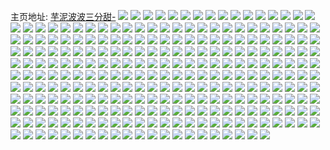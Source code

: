 主页地址: [芋泥波波三分甜-](https://weibo.com/u/3211657767) 
![](https://wx4.sinaimg.cn/mw2000/bf6e0227ly1h9n1o6z0cgj20sg1n9kit.jpg) 
![](https://wx4.sinaimg.cn/mw2000/bf6e0227ly1h9n1o8keg1j22dc35su0y.jpg) 
![](https://wx4.sinaimg.cn/mw2000/bf6e0227ly1h9n1oabampj22dc35s1kz.jpg) 
![](https://wx4.sinaimg.cn/mw2000/bf6e0227ly1h9n1oddecoj22dc35s1kz.jpg) 
![](https://wx4.sinaimg.cn/mw2000/bf6e0227ly1h9n1of8zkij22dc35s1kz.jpg) 
![](https://wx4.sinaimg.cn/mw2000/bf6e0227ly1h9n1ohp2vjj235s35s1l1.jpg) 
![](https://wx4.sinaimg.cn/mw2000/bf6e0227ly1h9n1ojpam6j235s35se85.jpg) 
![](https://wx4.sinaimg.cn/mw2000/bf6e0227ly1h9n1om74f5j235s35sb2c.jpg) 
![](https://wx4.sinaimg.cn/mw2000/bf6e0227ly1h9n1omvkguj20sg1udx61.jpg) 
![](https://wx4.sinaimg.cn/mw2000/bf6e0227ly1h930murpzkj20u0140qdv.jpg) 
![](https://wx4.sinaimg.cn/mw2000/bf6e0227ly1h8yihguyp3j21ag286qtq.jpg) 
![](https://wx4.sinaimg.cn/mw2000/bf6e0227ly1h8vpcjb2f5j21p12ll1kx.jpg) 
![](https://wx4.sinaimg.cn/mw2000/bf6e0227ly1h8vper9vatj225g2tckjl.jpg) 
![](https://wx4.sinaimg.cn/mw2000/bf6e0227ly1h8uafozbxaj20qo0n4adc.jpg) 
![](https://wx4.sinaimg.cn/mw2000/bf6e0227ly1h8rq0ddu7vj20u0140tc8.jpg) 
![](https://wx4.sinaimg.cn/mw2000/bf6e0227ly1h82qdpteipj21400u0n16.jpg) 
![](https://wx4.sinaimg.cn/mw2000/bf6e0227ly1h82qdqnnzxj20u016y11s.jpg) 
![](https://wx4.sinaimg.cn/mw2000/bf6e0227ly1h82qdrgpr9j20u01qlgtt.jpg) 
![](https://wx4.sinaimg.cn/mw2000/bf6e0227ly1h82qdsbdl0j20u01cfak7.jpg) 
![](https://wx4.sinaimg.cn/mw2000/bf6e0227ly1h82qdsyg4bj216u0u0dlw.jpg) 
![](https://wx4.sinaimg.cn/mw2000/bf6e0227ly1h82qdtzfmuj20u0191do1.jpg) 
![](https://wx4.sinaimg.cn/mw2000/bf6e0227ly1h82qduqk7fj20u013zjva.jpg) 
![](https://wx4.sinaimg.cn/mw2000/bf6e0227ly1h82qdvkqo6j20tt1gzwnw.jpg) 
![](https://wx4.sinaimg.cn/mw2000/bf6e0227ly1h820xnovn0j20u0140n5i.jpg) 
![](https://wx4.sinaimg.cn/mw2000/bf6e0227ly1h820xj8ot4j20u0140aec.jpg) 
![](https://wx4.sinaimg.cn/mw2000/bf6e0227ly1h820xlt7eyj20u0140dmo.jpg) 
![](https://wx4.sinaimg.cn/mw2000/bf6e0227ly1h7wlo8oga8j20u00zy10e.jpg) 
![](https://wx4.sinaimg.cn/mw2000/bf6e0227ly1h7wlo9biyaj20u016q4dm.jpg) 
![](https://wx4.sinaimg.cn/mw2000/bf6e0227ly1h7wlo9thqhj20u0140aog.jpg) 
![](https://wx4.sinaimg.cn/mw2000/bf6e0227ly1h7wloa91x0j20u014011c.jpg) 
![](https://wx4.sinaimg.cn/mw2000/bf6e0227ly1h7wloaqmqhj20u014048e.jpg) 
![](https://wx4.sinaimg.cn/mw2000/bf6e0227ly1h7wlob4katj20u011ygtb.jpg) 
![](https://wx4.sinaimg.cn/mw2000/bf6e0227ly1h7w5w85fk3j218g0tnn66.jpg) 
![](https://wx4.sinaimg.cn/mw2000/bf6e0227ly1h7w5w8vkc2j20u00u0agt.jpg) 
![](https://wx4.sinaimg.cn/mw2000/bf6e0227ly1h7w5w9g5j4j21400u0q87.jpg) 
![](https://wx4.sinaimg.cn/mw2000/bf6e0227ly1h7w5wa1eozj20u0140qbh.jpg) 
![](https://wx4.sinaimg.cn/mw2000/bf6e0227ly1h7w5wanfojj20u01qln62.jpg) 
![](https://wx4.sinaimg.cn/mw2000/bf6e0227ly1h7w5wb34pfj21400u0n3j.jpg) 
![](https://wx4.sinaimg.cn/mw2000/bf6e0227ly1h7w5wbjbpyj21400u0grk.jpg) 
![](https://wx4.sinaimg.cn/mw2000/bf6e0227ly1h7w5wc4ahuj20u0140tey.jpg) 
![](https://wx4.sinaimg.cn/mw2000/bf6e0227ly1h7w5wck3nlj21400u0q7t.jpg) 
![](https://wx4.sinaimg.cn/mw2000/bf6e0227ly1h7w5wd667bj20u0140n5t.jpg) 
![](https://wx4.sinaimg.cn/mw2000/bf6e0227ly1h7w5wduopbj21900u0k1f.jpg) 
![](https://wx4.sinaimg.cn/mw2000/bf6e0227ly1h7w5we9r4mj21400u044a.jpg) 
![](https://wx4.sinaimg.cn/mw2000/bf6e0227ly1h7w5weowa8j21400u0wkk.jpg) 
![](https://wx4.sinaimg.cn/mw2000/bf6e0227ly1h7w5wf3pqdj20u0140gr8.jpg) 
![](https://wx4.sinaimg.cn/mw2000/bf6e0227ly1h7sd49r8g2j20u01400yb.jpg) 
![](https://wx4.sinaimg.cn/mw2000/bf6e0227ly1h7sd4cnmh0j20u0140n2e.jpg) 
![](https://wx4.sinaimg.cn/mw2000/bf6e0227ly1h7qomsifypj20rr197n3r.jpg) 
![](https://wx4.sinaimg.cn/mw2000/bf6e0227ly1h7qomsyb4kj20u013owmu.jpg) 
![](https://wx4.sinaimg.cn/mw2000/bf6e0227ly1h7qomteg6wj21400u0491.jpg) 
![](https://wx4.sinaimg.cn/mw2000/bf6e0227ly1h7pgd7i8faj20u0140jyz.jpg) 
![](https://wx4.sinaimg.cn/mw2000/bf6e0227ly1h7pgd7uo9wj20u011pn44.jpg) 
![](https://wx4.sinaimg.cn/mw2000/bf6e0227ly1h7pgd86sbnj20u01400z0.jpg) 
![](https://wx4.sinaimg.cn/mw2000/bf6e0227ly1h7pgd8l1g0j20u014045n.jpg) 
![](https://wx4.sinaimg.cn/mw2000/bf6e0227ly1h7nbupslynj20u013ztcv.jpg) 
![](https://wx4.sinaimg.cn/mw2000/bf6e0227ly1h7ksxkd1wuj20u0140gs7.jpg) 
![](https://wx4.sinaimg.cn/mw2000/bf6e0227ly1h7ksxkntr1j20mv0kuwgo.jpg) 
![](https://wx4.sinaimg.cn/mw2000/bf6e0227ly1h7i0qr6lxhj20u013zwjc.jpg) 
![](https://wx4.sinaimg.cn/mw2000/bf6e0227ly1h7i0qrssqnj20u013778e.jpg) 
![](https://wx4.sinaimg.cn/mw2000/bf6e0227ly1h7eek4ii0vj20k00zk0yr.jpg) 
![](https://wx4.sinaimg.cn/mw2000/bf6e0227ly1h7eek5z2wyj20k00zkq91.jpg) 
![](https://wx4.sinaimg.cn/mw2000/bf6e0227ly1h7eek773enj20k00zkq8w.jpg) 
![](https://wx4.sinaimg.cn/mw2000/bf6e0227ly1h7bsnd8id2j20u01403z1.jpg) 
![](https://wx4.sinaimg.cn/mw2000/bf6e0227ly1h7bsndldiej20u01400u4.jpg) 
![](https://wx4.sinaimg.cn/mw2000/bf6e0227ly1h7bsndxk6wj20u013hjs3.jpg) 
![](https://wx4.sinaimg.cn/mw2000/bf6e0227ly1h7bsnec9dxj20u0140jvl.jpg) 
![](https://wx4.sinaimg.cn/mw2000/bf6e0227ly1h7blbay2xoj20qo0okac8.jpg) 
![](https://wx4.sinaimg.cn/mw2000/bf6e0227ly1h7blbb6z4zj20oz0kvdiq.jpg) 
![](https://wx4.sinaimg.cn/mw2000/bf6e0227ly1h77m6h3b7mj21400u0dkn.jpg) 
![](https://wx4.sinaimg.cn/mw2000/bf6e0227ly1h77m6ix8hoj21400u0q5p.jpg) 
![](https://wx4.sinaimg.cn/mw2000/bf6e0227ly1h77m6lcm31j21400u0tco.jpg) 
![](https://wx4.sinaimg.cn/mw2000/bf6e0227ly1h77m6ne3f0j21400u0tfs.jpg) 
![](https://wx4.sinaimg.cn/mw2000/bf6e0227ly1h77m6ox60xj21400u0dit.jpg) 
![](https://wx4.sinaimg.cn/mw2000/bf6e0227ly1h77m6rmi8xj21400u0k39.jpg) 
![](https://wx4.sinaimg.cn/mw2000/bf6e0227ly1h73ylsaps7j215m0u0whc.jpg) 
![](https://wx4.sinaimg.cn/mw2000/bf6e0227ly1h73ylts5y6j21400u07e1.jpg) 
![](https://wx4.sinaimg.cn/mw2000/bf6e0227ly1h73ylukltrj21400u0adj.jpg) 
![](https://wx4.sinaimg.cn/mw2000/bf6e0227ly1h73ylw5hd3j21400u0gnw.jpg) 
![](https://wx4.sinaimg.cn/mw2000/bf6e0227ly1h73ylvjxaej21400u075m.jpg) 
![](https://wx4.sinaimg.cn/mw2000/bf6e0227ly1h73ylxfpe0j21430u0dkt.jpg) 
![](https://wx4.sinaimg.cn/mw2000/bf6e0227ly1h73ylzw8y6j21400u04eb.jpg) 
![](https://wx4.sinaimg.cn/mw2000/bf6e0227ly1h73ym120wsj21400u0tgo.jpg) 
![](https://wx4.sinaimg.cn/mw2000/bf6e0227ly1h73yly1dw2j21400u0jrx.jpg) 
![](https://wx4.sinaimg.cn/mw2000/bf6e0227ly1h6yyfetdboj21400u0n1q.jpg) 
![](https://wx4.sinaimg.cn/mw2000/bf6e0227ly1h6yyff8chdj20u014jgpa.jpg) 
![](https://wx4.sinaimg.cn/mw2000/bf6e0227ly1h6x1q6dw98j20u04qmx2b.jpg) 
![](https://wx4.sinaimg.cn/mw2000/bf6e0227ly1h6x1qm20pgj20u05g0wzs.jpg) 
![](https://wx4.sinaimg.cn/mw2000/bf6e0227ly1h6x1qr3hk5j20u033oqf9.jpg) 
![](https://wx4.sinaimg.cn/mw2000/bf6e0227ly1h6x1qv5y87j20u03m67kt.jpg) 
![](https://wx4.sinaimg.cn/mw2000/bf6e0227ly1h6x1qy1s3nj20u02olaff.jpg) 
![](https://wx4.sinaimg.cn/mw2000/bf6e0227ly1h6x1r1mib8j20u02b0woc.jpg) 
![](https://wx4.sinaimg.cn/mw2000/bf6e0227ly1h6x1r4w1pdj20u02u9nbk.jpg) 
![](https://wx4.sinaimg.cn/mw2000/bf6e0227ly1h6x1r7tuf4j20u03gpqij.jpg) 
![](https://wx4.sinaimg.cn/mw2000/bf6e0227ly1h6x1rb2cwkj20u02m3n72.jpg) 
![](https://wx4.sinaimg.cn/mw2000/bf6e0227ly1h6tf7im1zlj20q519udh8.jpg) 
![](https://wx4.sinaimg.cn/mw2000/bf6e0227ly1h6rdpd8zgaj20u00u0n8u.jpg) 
![](https://wx4.sinaimg.cn/mw2000/bf6e0227ly1h6rdpoe01yj20u011idlv.jpg) 
![](https://wx4.sinaimg.cn/mw2000/bf6e0227ly1h6rdr0dhgzj21400u0n4d.jpg) 
![](https://wx4.sinaimg.cn/mw2000/bf6e0227ly1h6rdq54sw6j20u014048d.jpg) 
![](https://wx4.sinaimg.cn/mw2000/bf6e0227ly1h6rdqdcp6kj20u014179s.jpg) 
![](https://wx4.sinaimg.cn/mw2000/bf6e0227ly1h6rdqs7u5rj20u01hbgrv.jpg) 
![](https://wx4.sinaimg.cn/mw2000/bf6e0227ly1h6rdre4c6pj21400u0n5h.jpg) 
![](https://wx4.sinaimg.cn/mw2000/bf6e0227ly1h6rdpv7eo9j20uk0u0gpm.jpg) 
![](https://wx4.sinaimg.cn/mw2000/bf6e0227ly1h6rdrjrhwgj21400u0whs.jpg) 
![](https://wx4.sinaimg.cn/mw2000/bf6e0227ly1h6rdrngn7mj20sg0g4q4t.jpg) 
![](https://wx4.sinaimg.cn/mw2000/bf6e0227ly1h6rdrqrvbwj20sg0g4myu.jpg) 
![](https://wx4.sinaimg.cn/mw2000/bf6e0227ly1h6rds3h6hnj21400u0dox.jpg) 
![](https://wx4.sinaimg.cn/mw2000/bf6e0227ly1h6j22kpu6aj20u02vmdsm.jpg) 
![](https://wx4.sinaimg.cn/mw2000/bf6e0227ly1h6j22mhb2zj20u02x47kk.jpg) 
![](https://wx4.sinaimg.cn/mw2000/bf6e0227ly1h6j22odd10j20u03d3ak1.jpg) 
![](https://wx4.sinaimg.cn/mw2000/bf6e0227ly1h6j22ptgg5j20u02optdd.jpg) 
![](https://wx4.sinaimg.cn/mw2000/bf6e0227ly1h6j22ralywj20u01v44ce.jpg) 
![](https://wx4.sinaimg.cn/mw2000/bf6e0227ly1h6j22szmafj20u031vdna.jpg) 
![](https://wx4.sinaimg.cn/mw2000/bf6e0227ly1h6f57vdm3wj20u00lx3z1.jpg) 
![](https://wx4.sinaimg.cn/mw2000/bf6e0227ly1h6f57vrqnmj20u009bt9y.jpg) 
![](https://wx4.sinaimg.cn/mw2000/bf6e0227ly1h6f57wdyvbj21400u00xn.jpg) 
![](https://wx4.sinaimg.cn/mw2000/bf6e0227ly1h6f57wzvbjj20u0140769.jpg) 
![](https://wx4.sinaimg.cn/mw2000/bf6e0227ly1h6b1286wvjj20qo0jggmt.jpg) 
![](https://wx4.sinaimg.cn/mw2000/bf6e0227ly1h6ajd9mdmbj21400u00x8.jpg) 
![](https://wx4.sinaimg.cn/mw2000/bf6e0227ly1h6ajdart7tj21400u043h.jpg) 
![](https://wx4.sinaimg.cn/mw2000/bf6e0227ly1h6ajde12mwj21400u0wh8.jpg) 
![](https://wx4.sinaimg.cn/mw2000/bf6e0227ly1h6ajdbshdkj21400u00yl.jpg) 
![](https://wx4.sinaimg.cn/mw2000/bf6e0227ly1h6ajdcto5dj21400u0n1q.jpg) 
![](https://wx4.sinaimg.cn/mw2000/bf6e0227ly1h6ajdj74tgj20u00u0gpa.jpg) 
![](https://wx4.sinaimg.cn/mw2000/bf6e0227ly1h6ajdfeunxj20u00u0gs4.jpg) 
![](https://wx4.sinaimg.cn/mw2000/bf6e0227ly1h6ajdgnf4qj20u00u0jx7.jpg) 
![](https://wx4.sinaimg.cn/mw2000/bf6e0227ly1h6ajdi5tdnj20u013yq8n.jpg) 
![](https://wx4.sinaimg.cn/mw2000/bf6e0227ly1h5l67e5ighj20u017kdip.jpg) 
![](https://wx4.sinaimg.cn/mw2000/bf6e0227ly1h5l67egfnuj20u00u1q59.jpg) 
![](https://wx4.sinaimg.cn/mw2000/bf6e0227ly1h5irympnsjj20u013h42u.jpg) 
![](https://wx4.sinaimg.cn/mw2000/bf6e0227ly1h5iryn47wmj20u013hwi7.jpg) 
![](https://wx4.sinaimg.cn/mw2000/bf6e0227ly1h5ic19xuzuj21400u079f.jpg) 
![](https://wx4.sinaimg.cn/mw2000/bf6e0227ly1h5ic1b1yzwj20u00u0tdw.jpg) 
![](https://wx4.sinaimg.cn/mw2000/bf6e0227ly1h5ic1afjusj20u00u0n2v.jpg) 
![](https://wx4.sinaimg.cn/mw2000/bf6e0227ly1h5ic19ftkmj20u00yeadd.jpg) 
![](https://wx4.sinaimg.cn/mw2000/bf6e0227ly1h5ic18z3t2j20qo0go0t6.jpg) 
![](https://wx4.sinaimg.cn/mw2000/bf6e0227ly1h5fb5ounz4j22yo1mwhdv.jpg) 
![](https://wx4.sinaimg.cn/mw2000/bf6e0227ly1h5fb5mqef9j21400u0tid.jpg) 
![](https://wx4.sinaimg.cn/mw2000/bf6e0227ly1h5fb5mzexfj21690s6gtw.jpg) 
![](https://wx4.sinaimg.cn/mw2000/bf6e0227ly1h5fb5naf1gj20zk0zk7cr.jpg) 
![](https://wx4.sinaimg.cn/mw2000/bf6e0227ly1h5fb5qq1pbj235s35s7wj.jpg) 
![](https://wx4.sinaimg.cn/mw2000/bf6e0227ly1h5fb5st3q2j235s35s4qr.jpg) 
![](https://wx4.sinaimg.cn/mw2000/bf6e0227ly1h5fb5u6llcj22801o0kjm.jpg) 
![](https://wx4.sinaimg.cn/mw2000/bf6e0227ly1h5fb5vwjcrj2240240npd.jpg) 
![](https://wx4.sinaimg.cn/mw2000/bf6e0227ly1h5fb5wbuboj21400u0qgj.jpg) 
![](https://wx4.sinaimg.cn/mw2000/bf6e0227ly1h5fb5wm7msj21400u07g1.jpg) 
![](https://wx4.sinaimg.cn/mw2000/bf6e0227ly1h5fb5x53n7j20u012uk5n.jpg) 
![](https://wx4.sinaimg.cn/mw2000/bf6e0227ly1h5fb5xqhjfj20u0140nbi.jpg) 
![](https://wx4.sinaimg.cn/mw2000/bf6e0227ly1h4jl6dl4t9j20u00kv78h.jpg) 
![](https://wx4.sinaimg.cn/mw2000/bf6e0227ly1h3rvywutz9j20u01t0gvf.jpg) 
![](https://wx4.sinaimg.cn/mw2000/bf6e0227ly1h3rvyx7tn4j20u01t0gvo.jpg) 
![](https://wx4.sinaimg.cn/mw2000/bf6e0227ly1h3dc32hfuij22402tce81.jpg) 
![](https://wx4.sinaimg.cn/mw2000/bf6e0227ly1h3dc339z4pj21ou2tcb29.jpg) 
![](https://wx4.sinaimg.cn/mw2000/bf6e0227ly1h34kr49manj20u0140alx.jpg) 
![](https://wx4.sinaimg.cn/mw2000/bf6e0227ly1h34kr4l2juj20u0140wqc.jpg) 
![](https://wx4.sinaimg.cn/mw2000/bf6e0227ly1h346y3jomxj22082llhdt.jpg) 
![](https://wx4.sinaimg.cn/mw2000/bf6e0227ly1h346z88u9wj20u014047f.jpg) 
![](https://wx4.sinaimg.cn/mw2000/bf6e0227ly1h1yz1fes0lj20pq1ezjuk.jpg) 
![](https://wx4.sinaimg.cn/mw2000/bf6e0227ly1h1yz1g4zf5j20q21fe0ws.jpg) 
![](https://wx4.sinaimg.cn/mw2000/bf6e0227ly1h1yz1h39rpj20pr1fjn10.jpg) 
![](https://wx4.sinaimg.cn/mw2000/bf6e0227ly1h1wrq1pp58j22tc240hdt.jpg) 
![](https://wx4.sinaimg.cn/mw2000/bf6e0227ly1h1uhw2167nj20u015u41b.jpg) 
![](https://wx4.sinaimg.cn/mw2000/bf6e0227ly1h1uhw2pv5zj20u021ltcs.jpg) 
![](https://wx4.sinaimg.cn/mw2000/bf6e0227ly1h1gc26bp0dj20u00h0q5p.jpg) 
![](https://wx4.sinaimg.cn/mw2000/bf6e0227ly1h0wy5jds1fj21ea1u5tv6.jpg) 
![](https://wx4.sinaimg.cn/mw2000/bf6e0227ly1h0wyayqvgsj21hc1z34iz.jpg) 
![](https://wx4.sinaimg.cn/mw2000/bf6e0227ly1h0r6s2648kj21402827wh.jpg) 
![](https://wx4.sinaimg.cn/mw2000/bf6e0227ly1h0r6s3t8ulj20sg0s37es.jpg) 
![](https://wx4.sinaimg.cn/mw2000/bf6e0227ly1h0r6s43ltjj20u0140qeg.jpg) 
![](https://wx4.sinaimg.cn/mw2000/bf6e0227ly1h0r6s3egjbj21401y24qp.jpg) 
![](https://wx4.sinaimg.cn/mw2000/bf6e0227ly1h0r6s4es4tj20u0140akp.jpg) 
![](https://wx4.sinaimg.cn/mw2000/bf6e0227ly1h0r6s4ovhoj20pw0pwtau.jpg) 
![](https://wx4.sinaimg.cn/mw2000/bf6e0227ly1h01t34wgimj21v80vg4qp.jpg) 
![](https://wx4.sinaimg.cn/mw2000/bf6e0227ly1h01t356j50j20k00f1goi.jpg) 
![](https://wx4.sinaimg.cn/mw2000/bf6e0227ly1gzvwd68fmbj20u00ml0vo.jpg) 
![](https://wx4.sinaimg.cn/mw2000/bf6e0227ly1gzukpa8291j20z205maah.jpg) 
![](https://wx4.sinaimg.cn/mw2000/bf6e0227ly1gzukpa1ib9j21401hl7bg.jpg) 
![](https://wx4.sinaimg.cn/mw2000/bf6e0227ly1gzkdcj0sbwj23k02o0hdz.jpg) 
![](https://wx4.sinaimg.cn/mw2000/bf6e0227ly1gzkdcjh3w2j20n00n0aat.jpg) 
![](https://wx4.sinaimg.cn/mw2000/bf6e0227ly1gzjfe0llevj22801o0hdt.jpg) 
![](https://wx4.sinaimg.cn/mw2000/bf6e0227ly1gzjfe0upxhj20pr13pte5.jpg) 
![](https://wx4.sinaimg.cn/mw2000/bf6e0227ly1gzjfe2056nj22tc240qv6.jpg) 
![](https://wx4.sinaimg.cn/mw2000/bf6e0227ly1gzgvkql4o7j22db2d9hdt.jpg) 
![](https://wx4.sinaimg.cn/mw2000/bf6e0227ly1gzee3v64stj2240240b29.jpg) 
![](https://wx4.sinaimg.cn/mw2000/bf6e0227ly1gzee3tsikqj21qc1qcqtu.jpg) 
![](https://wx4.sinaimg.cn/mw2000/bf6e0227ly1gzee3u574yj20sg0sg42f.jpg) 
![](https://wx4.sinaimg.cn/mw2000/bf6e0227ly1gzee3x1ng7j21yf1yf7wh.jpg) 
![](https://wx4.sinaimg.cn/mw2000/bf6e0227ly1gzcbjqji10j20u01cljzm.jpg) 
![](https://wx4.sinaimg.cn/mw2000/bf6e0227ly1gz78bs9md0j20qo0qodhv.jpg) 
![](https://wx4.sinaimg.cn/mw2000/bf6e0227ly1gz78eqm4sdj20lq18tgoz.jpg) 
![](https://wx4.sinaimg.cn/mw2000/bf6e0227ly1gz78eqwfr5j20lk0ut0ug.jpg) 
![](https://wx4.sinaimg.cn/mw2000/bf6e0227ly1gz78b3bfb2j20ls0pf40x.jpg) 
![](https://wx4.sinaimg.cn/mw2000/bf6e0227ly1gz78er2o2gj20l50pn409.jpg) 
![](https://wx4.sinaimg.cn/mw2000/bf6e0227ly1gz78f0238nj20u00u0wih.jpg) 
![](https://wx4.sinaimg.cn/mw2000/bf6e0227ly1gz6haih1wqj21jk112qa8.jpg) 
![](https://wx4.sinaimg.cn/mw2000/bf6e0227ly1gz6haj54yfj21jk2bckda.jpg) 
![](https://wx4.sinaimg.cn/mw2000/bf6e0227ly1gz6hajj77oj21jk111gvz.jpg) 
![](https://wx4.sinaimg.cn/mw2000/bf6e0227ly1gz6hajsdvnj21900u07c9.jpg) 
![](https://wx4.sinaimg.cn/mw2000/bf6e0227ly1gz6hak588yj21900u0wlf.jpg) 
![](https://wx4.sinaimg.cn/mw2000/bf6e0227ly1gz6hakhtwaj20rs0ij0vf.jpg) 
![](https://wx4.sinaimg.cn/mw2000/bf6e0227ly1gz6haks8ymj20u018z0z9.jpg) 
![](https://wx4.sinaimg.cn/mw2000/bf6e0227ly1gz6hal7zuaj21jk223nmj.jpg) 
![](https://wx4.sinaimg.cn/mw2000/bf6e0227ly1gz6hals4l4j21jk2bchdt.jpg) 
![](https://wx4.sinaimg.cn/mw2000/bf6e0227ly1gz2uaidvdcj20u013zthb.jpg) 
![](https://wx4.sinaimg.cn/mw2000/bf6e0227ly1gz2uaj29ixj20u0140dkw.jpg) 
![](https://wx4.sinaimg.cn/mw2000/bf6e0227ly1gyxqqfl2i7j21402kl4qp.jpg) 
![](https://wx4.sinaimg.cn/mw2000/bf6e0227ly1gyxqqephz0j22801o07wh.jpg) 
![](https://wx4.sinaimg.cn/mw2000/bf6e0227ly1gyxqqg3t47j21401o2auw.jpg) 
![](https://wx4.sinaimg.cn/mw2000/bf6e0227ly1gyxqqh0s14j21402i4b29.jpg) 
![](https://wx4.sinaimg.cn/mw2000/bf6e0227ly1gyxqqhbfgdj20qn0qogn3.jpg) 
![](https://wx4.sinaimg.cn/mw2000/bf6e0227ly1gyxqqeyki6j20u01t0gtd.jpg) 
![](https://wx4.sinaimg.cn/mw2000/bf6e0227ly1gyrf5ie7cyj22tc240x6p.jpg) 
![](https://wx4.sinaimg.cn/mw2000/bf6e0227ly1gylnmmyk55j20u01t011y.jpg) 
![](https://wx4.sinaimg.cn/mw2000/bf6e0227ly1gy48peh61uj216o1kwaqr.jpg) 
![](https://wx4.sinaimg.cn/mw2000/bf6e0227ly1gxx1ocycc6j20u0243jxw.jpg) 
![](https://wx4.sinaimg.cn/mw2000/bf6e0227ly1gxx1od6ivqj20u028qqbu.jpg) 
![](https://wx4.sinaimg.cn/mw2000/bf6e0227ly1gxx1odj5azj20u03gxqfn.jpg) 
![](https://wx4.sinaimg.cn/mw2000/bf6e0227ly1gxx1odz29uj20u02d0wnt.jpg) 
![](https://wx4.sinaimg.cn/mw2000/bf6e0227ly1gxx1oe93vdj20u00t276a.jpg) 
![](https://wx4.sinaimg.cn/mw2000/bf6e0227ly1gxx1oehpt0j20u02uv49y.jpg) 
![](https://wx4.sinaimg.cn/mw2000/bf6e0227ly1gxq0goks2bj21o01o0qqx.jpg) 
![](https://wx4.sinaimg.cn/mw2000/bf6e0227ly1gxq0gp8hhnj22db2dbkjl.jpg) 
![](https://wx4.sinaimg.cn/mw2000/bf6e0227ly1gxq0gpqrgej22tc240b29.jpg) 
![](https://wx4.sinaimg.cn/mw2000/bf6e0227ly1gxq0gquhk1j228h1oc4qp.jpg) 
![](https://wx4.sinaimg.cn/mw2000/bf6e0227ly1gxq0grtj1pj22tc240x6p.jpg) 
![](https://wx4.sinaimg.cn/mw2000/bf6e0227ly1gxmpgg2pa6j21o0280x06.jpg) 
![](https://wx4.sinaimg.cn/mw2000/bf6e0227ly1gxlisfu5wvj20u01t07cm.jpg) 
![](https://wx4.sinaimg.cn/mw2000/bf6e0227ly1gxjirnw6pkj20u00u0wji.jpg) 
![](https://wx4.sinaimg.cn/mw2000/bf6e0227ly1gxco4ajvnjj22tc240e83.jpg) 
![](https://wx4.sinaimg.cn/mw2000/bf6e0227ly1gxa1vspcphj22402uvx6p.jpg) 
![](https://wx4.sinaimg.cn/mw2000/bf6e0227ly1gxa1vn7spij20v20v2wn5.jpg) 
![](https://wx4.sinaimg.cn/mw2000/bf6e0227ly1gxa1vmchjuj213h13hqgp.jpg) 
![](https://wx4.sinaimg.cn/mw2000/bf6e0227ly1gxa1vqj9r5j2340340e83.jpg) 
![](https://wx4.sinaimg.cn/mw2000/bf6e0227ly1gx5475bwnwj21tg1tge6s.jpg) 
![](https://wx4.sinaimg.cn/mw2000/bf6e0227ly1gx5477unhtj21oy1owavi.jpg) 
![](https://wx4.sinaimg.cn/mw2000/bf6e0227ly1gwyanw67kzj20qo0kmgo7.jpg) 
![](https://wx4.sinaimg.cn/mw2000/bf6e0227ly1gwksdafi62j20u00a60v6.jpg) 
![](https://wx4.sinaimg.cn/mw2000/bf6e0227ly1gvywpkxrghj21w02io4qq.jpg) 
![](https://wx4.sinaimg.cn/mw2000/bf6e0227ly1gvywpb045bj22io1w0npe.jpg) 
![](https://wx4.sinaimg.cn/mw2000/bf6e0227ly1gvywpor1mej21w02iob2a.jpg) 
![](https://wx4.sinaimg.cn/mw2000/bf6e0227ly1gvywpgmcfzj235s35sqv6.jpg) 
![](https://wx4.sinaimg.cn/mw2000/bf6e0227ly1gvywprx2vjj21w02io7wi.jpg) 
![](https://wx4.sinaimg.cn/mw2000/bf6e0227ly1gvywpuuwooj21w02iohdu.jpg) 
![](https://wx4.sinaimg.cn/mw2000/bf6e0227ly1gvywp3vg25j22eo2eoe82.jpg) 
![](https://wx4.sinaimg.cn/mw2000/bf6e0227ly1gvywp5nqmvj22eo2eokjm.jpg) 
![](https://wx4.sinaimg.cn/mw2000/bf6e0227ly1gvywpdw390j235s35su0y.jpg) 
![](https://wx4.sinaimg.cn/mw2000/bf6e0227ly1gvywp208rfj22eo2eo7wi.jpg) 
![](https://wx4.sinaimg.cn/mw2000/bf6e0227ly1gvx0rnk0saj20u00u0n00.jpg) 
![](https://wx4.sinaimg.cn/mw2000/bf6e0227ly1gvx0rmntxuj22ji2tcnpd.jpg) 
![](https://wx4.sinaimg.cn/mw2000/003vlMTJly1gvqpt9cqcaj605306x74a02.jpg) 
![](https://wx4.sinaimg.cn/mw2000/003vlMTJly1gvnfses97sj60qo0m5abk02.jpg) 
![](https://wx4.sinaimg.cn/mw2000/bf6e0227ly1gru1mb1xl6j22tc240b29.jpg) 
![](https://wx4.sinaimg.cn/mw2000/bf6e0227ly1gqqjqgfbcbj21400u0gv1.jpg) 
![](https://wx4.sinaimg.cn/mw2000/bf6e0227ly1gqqjqf2wflj20u00u0whp.jpg) 
![](https://wx4.sinaimg.cn/mw2000/bf6e0227ly1gqqjqe5nvdj20u00u00wd.jpg) 
![](https://wx4.sinaimg.cn/mw2000/bf6e0227ly1gqqjqdh2g0j20u00u0dlc.jpg) 
![](https://wx4.sinaimg.cn/mw2000/bf6e0227ly1gqqjqflp5jj21400u0n1s.jpg) 
![](https://wx4.sinaimg.cn/mw2000/bf6e0227ly1gqqjqgorm2j20j60asaaw.jpg) 
![](https://wx4.sinaimg.cn/mw2000/bf6e0227ly1gpu41o24nsj21gs1zeawc.jpg) 
![](https://wx4.sinaimg.cn/mw2000/bf6e0227ly1gppaw6t4kgj21400u0jub.jpg) 
![](https://wx4.sinaimg.cn/mw2000/bf6e0227ly1gpdqgvk5npj22412tc7wl.jpg) 

